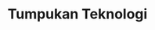 ---
title: "Tumpukan Teknologi"
type: "homepage"
intro: >-
  Keahlian teknis yang mencakup sistem backend, solusi fintech, dan teknologi deteksi penipuan.

technical_groups:
  - title: "Bahasa Pemrograman"
    icon: "code"
    color_scheme: "blue"
    skills:
      - icon: "golang"
        name: "Golang"
        devicon_name: "go"
      - icon: "java"
        name: "Java"
        devicon_name: "java"
      - icon: "javascript"
        name: "Javascript"
        devicon_name: "javascript"
      - icon: "python"
        name: "Python"
        devicon_name: "python"
      - icon: "dart"
        name: "Dart"
        devicon_name: "dart"


  - title: "Backend & Mikroservis"
    icon: "server"
    color_scheme: "purple"
    skills:
      - icon: "microchip"
        name: "Mikroservis"
      - icon: "rss"
        name: "REST APIs"
      - icon: "apachekafka"
        name: "Kafka"
        devicon_name: "apachekafka"

  - title: "Database"
    icon: "database"
    color_scheme: "green"
    skills:
      - icon: "elephant"
        name: "PostgreSQL"
        devicon_name: "postgresql"
      - icon: "database"
        name: "Redis"
        devicon_name: "redis"
      - icon: "leaf"
        name: "MongoDB"
        devicon_name: "mongodb"

  - title: "Cloud & Infrastruktur"
    icon: "cloud"
    color_scheme: "blue"
    skills:
      - icon: "docker"
        name: "Docker"
        devicon_name: "docker"
      - icon: "kubernetes"
        name: "Kubernetes"
        devicon_name: "kubernetes"
      - icon: "grafana"
        name: "Grafana"
        devicon_name: "grafana"
  - title: "Web"
    icon: "web"
    color_scheme: "green"
    skills:
    - icon: "react"
      name: "React"
      devicon_name: "react"
    - icon: "vite"
      name: "Vite JS"
      devicon_name: "vitejs"
  - title: "Mobile"
    icon: "mobile"
    color_scheme: "green"
    skills:
    - icon: "flutter"
      name: "Flutter"
      devicon_name: "flutter"
  - title: "DevOps & Alat"
    icon: "tools"
    color_scheme: "green"
    skills:
      - icon: "code-branch"
        name: "Git"
        devicon_name: "git"
      - icon: "postman"
        name: "Postman"
        devicon_name: "postman"
      - icon: "k6"
        name: "K6"
        devicon_name: "k6"
---